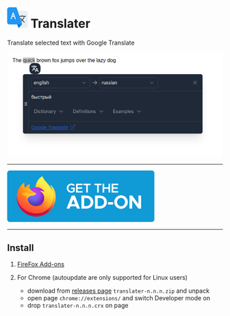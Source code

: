 # ![](src/icons/48.png) Translater

Translate selected text with Google Translate

![Translater image](docs/screenshot-1.png)

***

[![FireFox Add-ons](docs/get-the-addon-fx-apr-2020.svg)](https://addons.mozilla.org/firefox/addon/translater-gt)
<!-- [![Microsoft Edge Add-ons](docs/Get_it_from_Microsoft_Badge.svg)](https://qwe) -->

***

## Install

1. [FireFox Add-ons](https://addons.mozilla.org/firefox/addon/translater-gt)
<!-- 2. [Microsoft Edge Add-ons](https://qwe) -->
2. For Chrome (autoupdate are only supported for Linux users)

   * download from [releases page](https://github.com/chergav/translater/releases) `translater-n.n.n.zip` and unpack
   * open page `chrome://extensions/` and switch Developer mode on
   * drop `translater-n.n.n.crx` on page
